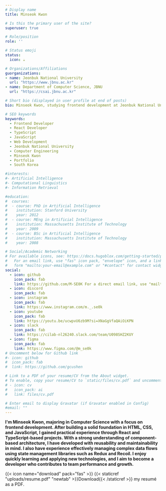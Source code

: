```yaml
---
# Display name
title: Minseok Kwon

# Is this the primary user of the site?
superuser: true

# Role/position
role: ''

# Status emoji
status:
  icon: ☕️

# Organizations/Affiliations
guorganizations:
- name: Jeonbuk National University
  url: "https://www.jbnu.ac.kr"
- name: Department of Computer Science, JBNU
  url: "https://csai.jbnu.ac.kr"

# Short bio (displayed in user profile at end of posts)
bio: Minseok Kwon, studying frontend development at Jeonbuk National University, Department of Computer Science.

# SEO keywords
keywords:
  - Frontend Developer
  - React Developer
  - TypeScript
  - JavaScript
  - Web Development
  - Jeonbuk National University
  - Computer Engineering
  - Minseok Kwon
  - Portfolio
  - South Korea

#interests:
#- Artificial Intelligence
#- Computational Linguistics
#- Information Retrieval

#education:
#  courses:
#  - course: PhD in Artificial Intelligence
#    institution: Stanford University
#    year: 2012
#  - course: MEng in Artificial Intelligence
#    institution: Massachusetts Institute of Technology
#    year: 2009
#  - course: BSc in Artificial Intelligence
#    institution: Massachusetts Institute of Technology
#    year: 2008

# Social/Academic Networking
# For available icons, see: https://docs.hugoblox.com/getting-started/page-builder/#icons
#   For an email link, use "fas" icon pack, "envelope" icon, and a link in the
#   form "mailto:your-email@example.com" or "#contact" for contact widget.
social:
  - icon: github
    icon_pack: fab
    link: https://github.com/M-SE0K For a direct email link, use "mailto:test@example.org".
  - icon: discord
    icon_pack: fab
  - icon: instagram
    icon_pack: fab
    link: https://www.instagram.com/m._.se0k
  - icon: youtube
    icon_pack: fab
    link: https://youtu.be/ucwpvU6zb9M?si=XNaGgVfaQAiOiKPN
  - icon: slack
    icon_pack: fab
    link: https://cilab-nl26240.slack.com/team/U098SHZ2KUY
  - icon: figma
    icon_pack: fab
    link: https://www.figma.com/@m_se0k
# Uncomment below for Github link
#- icon: github
#  icon_pack: fab
#  link: https://github.com/gcushen

# Link to a PDF of your resume/CV from the About widget.
# To enable, copy your resume/CV to `static/files/cv.pdf` and uncomment the lines below.
# - icon: cv
#   icon_pack: ai
#   link: files/cv.pdf

# Enter email to display Gravatar (if Gravatar enabled in Config)
#email: ""
---
```

**I'm Minseok Kwon, majoring in Computer Science with a focus on frontend development.
After building a solid foundation in HTML, CSS, and JavaScript, I gained practical experience through React and TypeScript-based projects.
With a strong understanding of component-based architecture, I have developed with reusability and maintainability in mind.
I also have experience effectively managing complex data flows using state management libraries such as Redux and Recoil.
I enjoy quickly learning and applying new technologies, and I aim to become a developer who contributes to team performance and growth.**

{{< icon name="download" pack="fas" >}} {{< staticref "uploads/resume.pdf" "newtab" >}}Download{{< /staticref >}} my resumé as a PDF.

